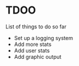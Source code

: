 # TDOO

List of things to do so far

- Set up a logging system
- Add more stats
- Add user stats
- Add graphic output
